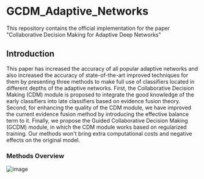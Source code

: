 # GCDM_Adaptive_Networks
This repository contains the official implementation for the paper "Collaborative Decision Making for Adaptive Deep Networks"
## Introduction
This paper has increased the accuracy of all popular adaptive networks and also increased the accuracy of state-of-the-art improved techniques for them by presenting three methods to make full use of classifiers located in different depths of the adaptive networks. First, the Collaborative Decision Making (CDM) module is proposed to integrate the good knowledge of the early classifiers into late classifiers based on evidence fusion theory. Second, for enhancing the quality of the CDM module, we have improved the current evidence fusion method by introducing the effective balance term to it. Finally, we propose the Guided Collaborative Decision Making (GCDM) module, in which the CDM module works based on regularized training. Our methods won't bring extra computational costs and negative effects on the original model.

### Methods Overview
![image](https://github.com/Meteor-Stars/GCDM_Adaptive_Networks/blob/master/Figures/methods_overview_comparsion.jpg)



